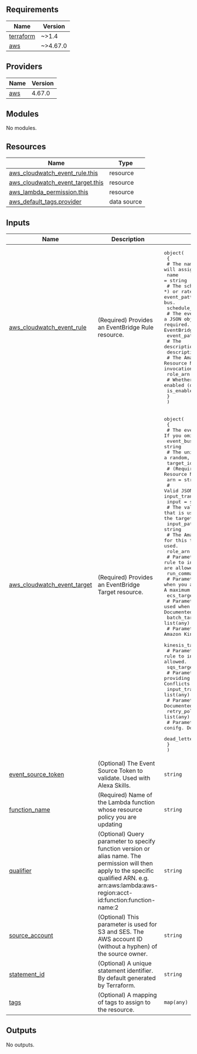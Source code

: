 <!-- BEGIN_TF_DOCS -->
## Requirements

| Name | Version |
|------|---------|
| <a name="requirement_terraform"></a> [terraform](#requirement\_terraform) | ~>1.4 |
| <a name="requirement_aws"></a> [aws](#requirement\_aws) | ~>4.67.0 |

## Providers

| Name | Version |
|------|---------|
| <a name="provider_aws"></a> [aws](#provider\_aws) | 4.67.0 |

## Modules

No modules.

## Resources

| Name | Type |
|------|------|
| [aws_cloudwatch_event_rule.this](https://registry.terraform.io/providers/hashicorp/aws/latest/docs/resources/cloudwatch_event_rule) | resource |
| [aws_cloudwatch_event_target.this](https://registry.terraform.io/providers/hashicorp/aws/latest/docs/resources/cloudwatch_event_target) | resource |
| [aws_lambda_permission.this](https://registry.terraform.io/providers/hashicorp/aws/latest/docs/resources/lambda_permission) | resource |
| [aws_default_tags.provider](https://registry.terraform.io/providers/hashicorp/aws/latest/docs/data-sources/default_tags) | data source |

## Inputs

| Name | Description | Type | Default | Required |
|------|-------------|------|---------|:--------:|
| <a name="input_aws_cloudwatch_event_rule"></a> [aws\_cloudwatch\_event\_rule](#input\_aws\_cloudwatch\_event\_rule) | (Required) Provides an EventBridge Rule resource. | <pre>object(<br>    {<br>      # The name of the rule. If omitted, Terraform will assign a random, unique name. Conflicts with name_prefix.<br>      name = string<br>      # The scheduling expression. For example, cron(0 20 * * ? *) or rate(5 minutes). At least one of schedule_expression or event_pattern is required. Can only be used on the default event bus.<br>      schedule_expression = string<br>      # The event pattern described a JSON object. At least one of schedule_expression or event_pattern is required. See full documentation of Events and Event Patterns in EventBridge for details.<br>      event_pattern = string<br>      # The description of the rule.<br>      description = string<br>      # The Amazon Resource Name (ARN) associated with the role that is used for target invocation.<br>      role_arn = string<br>      # Whether the rule should be enabled (defaults to true).<br>      is_enabled = bool<br>    }<br>  )</pre> | n/a | yes |
| <a name="input_aws_cloudwatch_event_target"></a> [aws\_cloudwatch\_event\_target](#input\_aws\_cloudwatch\_event\_target) | (Required) Provides an EventBridge Target resource. | <pre>object(<br>    {<br>      # The event bus to associate with the rule. If you omit this, the default event bus is used.<br>      event_bus_name = string<br>      # The unique target assignment ID. If missing, will generate a random, unique id.<br>      target_id = string<br>      # (Required) The Amazon Resource Name (ARN) associated of the target.<br>      arn = string<br>      # Valid JSON text passed to the target. Conflicts with input_path and input_transformer.<br>      input = string<br>      # The value of the JSONPath that is used for extracting part of the matched event when passing it to the target. Conflicts with input and input_transformer.<br>      input_path = string<br>      # The Amazon Resource Name (ARN) of the IAM role to be used for this target when the rule is triggered. Required if ecs_target is used.<br>      role_arn = string<br>      # Parameters used when you are using the rule to invoke Amazon EC2 Run Command. Documented below. A maximum of 5 are allowed.<br>      run_command_targets = list(any)<br>      # Parameters used when you are using the rule to invoke Amazon ECS Task. Documented below. A maximum of 1 are allowed.<br>      ecs_target = list(any)<br>      # Parameters used when you are using the rule to invoke an Amazon Batch Job. Documented below. A maximum of 1 are allowed.<br>      batch_target = list(any)<br>      # Parameters used when you are using the rule to invoke an Amazon Kinesis Stream. Documented below. A maximum of 1 are allowed.<br>      kinesis_target = list(any)<br>      # Parameters used when you are using the rule to invoke an Amazon SQS Queue. Documented below. A maximum of 1 are allowed.<br>      sqs_target = list(any)<br>      # Parameters used when you are providing a custom input to a target based on certain event data. Conflicts with input and input_path.<br>      input_transformer = list(any)<br>      # Parameters used when you are providing retry policies. Documented below. A maximum of 1 are allowed.<br>      retry_policy = list(any)<br>      # Parameters used when you are providing a dead letter conifg. Documented below. A maximum of 1 are allowed.<br>      dead_letter_config = list(any)<br>    }<br>  )</pre> | n/a | yes |
| <a name="input_event_source_token"></a> [event\_source\_token](#input\_event\_source\_token) | (Optional) The Event Source Token to validate. Used with Alexa Skills. | `string` | `null` | no |
| <a name="input_function_name"></a> [function\_name](#input\_function\_name) | (Required) Name of the Lambda function whose resource policy you are updating | `string` | n/a | yes |
| <a name="input_qualifier"></a> [qualifier](#input\_qualifier) | (Optional) Query parameter to specify function version or alias name. The permission will then apply to the specific qualified ARN. e.g. arn:aws:lambda:aws-region:acct-id:function:function-name:2 | `string` | `null` | no |
| <a name="input_source_account"></a> [source\_account](#input\_source\_account) | (Optional) This parameter is used for S3 and SES. The AWS account ID (without a hyphen) of the source owner. | `string` | `null` | no |
| <a name="input_statement_id"></a> [statement\_id](#input\_statement\_id) | (Optional) A unique statement identifier. By default generated by Terraform. | `string` | `null` | no |
| <a name="input_tags"></a> [tags](#input\_tags) | (Optional) A mapping of tags to assign to the resource. | `map(any)` | `null` | no |

## Outputs

No outputs.
<!-- END_TF_DOCS -->
